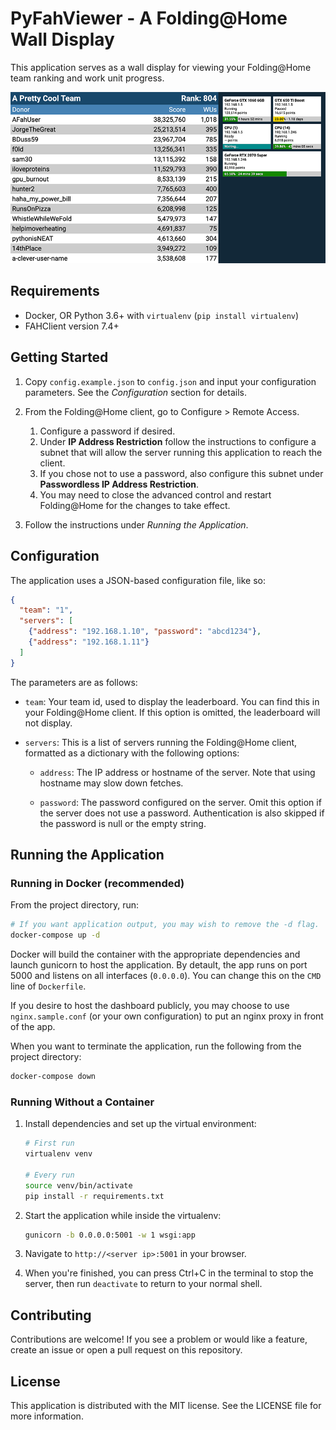 # PyFahViewer - A Folding@Home Wall Display

This application serves as a wall display for viewing your Folding@Home team ranking and work unit progress.

![Demo screenshot](demoscreenshot.png)


## Requirements

 * Docker, OR Python 3.6+ with `virtualenv` (`pip install virtualenv`)
 * FAHClient version 7.4+


## Getting Started

1. Copy `config.example.json` to `config.json` and input your configuration parameters. See the _Configuration_ section for details.

2. From the Folding@Home client, go to Configure > Remote Access.

   1. Configure a password if desired.
   2. Under **IP Address Restriction** follow the instructions to configure a subnet that will allow the server running this application to reach the client.
   3. If you chose not to use a password, also configure this subnet under **Passwordless IP Address Restriction**.
   4. You may need to close the advanced control and restart Folding@Home for the changes to take effect.

3. Follow the instructions under _Running the Application_.


## Configuration

The application uses a JSON-based configuration file, like so:

```json
{
  "team": "1",
  "servers": [
    {"address": "192.168.1.10", "password": "abcd1234"},
    {"address": "192.168.1.11"}
  ]
}

```

The parameters are as follows:

 * `team`: Your team id, used to display the leaderboard. You can find this in your Folding@Home client. If this option is omitted, the leaderboard will not display.

 * `servers`: This is a list of servers running the Folding@Home client, formatted as a dictionary with the following options:

   * `address`: The IP address or hostname of the server. Note that using hostname may slow down fetches.

   * `password`: The password configured on the server. Omit this option if the server does not use a password. Authentication is also skipped if the password is null or the empty string.


## Running the Application

### Running in Docker (recommended)

From the project directory, run:

```bash
# If you want application output, you may wish to remove the -d flag.
docker-compose up -d
```

Docker will build the container with the appropriate dependencies and launch gunicorn to host the application. By
detault, the app runs on port 5000 and listens on all interfaces (`0.0.0.0`). You can change this on the `CMD` line of
`Dockerfile`.

If you desire to host the dashboard publicly, you may choose to use `nginx.sample.conf` (or your own configuration)
to put an nginx proxy in front of the app.

When you want to terminate the application, run the following from the project directory:

```bash
docker-compose down
```

### Running Without a Container

1. Install dependencies and set up the virtual environment:
   ```bash
   # First run
   virtualenv venv

   # Every run
   source venv/bin/activate
   pip install -r requirements.txt
   ```

2. Start the application while inside the virtualenv:
   ```bash
   gunicorn -b 0.0.0.0:5001 -w 1 wsgi:app
   ```

3. Navigate to `http://<server ip>:5001` in your browser.

4. When you're finished, you can press Ctrl+C in the terminal to stop the server, then run `deactivate` to return to your normal shell.


## Contributing
Contributions are welcome! If you see a problem or would like a feature, create an issue or open a pull request on this repository.


## License
This application is distributed with the MIT license. See the LICENSE file for more information.
